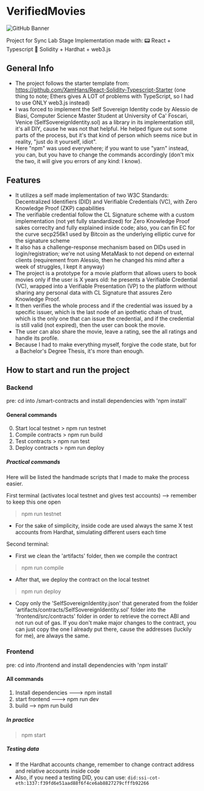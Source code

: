 # VerifiedMovies

![GitHub Banner](https://user-images.githubusercontent.com/40567147/159485872-7f63766a-3c91-48dc-aa37-fb5894232acc.png)

Project for Sync Lab Stage Implementation made with:
:pager: React + Typescript
:page_with_curl: Solidity + Hardhat + web3.js

## General Info

- The project follows the starter template from: <https://github.com/XamHans/React-Solidity-Typescript-Starter>
(one thing to note; Ethers gives A LOT of problems with TypeScript, so I had to use ONLY web3.js instead)
- I was forced to implement the Self Sovereign Identity code by Alessio de Biasi, Computer Science Master Student at University of Ca' Foscari, Venice (SelfSovereignIdentity.sol) as a library in its implementation
still, it's all DIY, cause he was not that helpful. He helped figure out some parts of the process,
but it's that kind of person which seems nice but in reality, "just do it yourself, idiot".
- Here "npm" was used everywhere; if you want to use "yarn" instead, you can, but you have to change the commands accordingly (don't mix the two, it will give you errors of any kind: I know).

## Features

- It utilizes a self made implementation of two W3C Standards: Decentralized Identifiers (DID) and Verifiable Credentials (VC), with Zero Knowledge Proof (ZKP) capabilities
- The verifiable credential follow the CL Signature scheme with a custom implementation (not yet fully standardized) for Zero Knowledge Proof sakes correclty and fully explained inside code; also, you can fin EC for the curve secp256k1
used by Bitcoin as the underlying elliptic curve for the signature scheme
- It also has a challenge-response mechanism based on DIDs used in login/registration; we're not using MetaMask to not depend on external clients (requirement from Alessio, then he changed his mind after a week of struggles, I kept it anyway)
- The project is a prototype for a movie platform that allows users to book movies only if the user is X years old:
he presents a Verifiable Credential (VC), wrapped into a Verifiable Presentation (VP) to the platform without sharing any personal data with CL Signature that assures Zero Knowledge Proof.
- It then  verifies the whole process and if the credential was issued by a specific issuer, which is the last node
of an ipothetic chain of trust, which is the only one that can issue the credential, and if the credential is still valid (not expired), then the user can book the movie.
- The user can also share the movie, leave a rating, see the all ratings and handle its profile.
- Because I had to make everything myself, forgive the code state, but for a Bachelor's Degree Thesis, it's more than enough.

## How to start and run the project

### Backend

pre: cd into /smart-contracts and install dependencies with 'npm install'

#### General commands

0) Start local testnet > npm run testnet
1) Compile contracts > npm run build
2) Test contracts > npm run test
3) Deploy contracts > npm run deploy

##### Practical commands

Here will be listed the handmade scripts that I made to make the process easier.

First terminal (activates local testnet and gives test accounts) --> remember to keep this one open
> npm run testnet

- For the sake of simplicity, inside code are used always the same X test accounts from Hardhat, simulating different users each time

Second terminal:

- First we clean the 'artifacts' folder, then we compile the contract

> npm run compile

- After that, we deploy the contract on the local testnet

> npm run deploy

- Copy only the 'SelfSovereignIdentity.json' that generated from the folder 'artifacts/contracts/SelfSovereignIdentity.sol' folder into the 'frontend/src/contracts' folder in order to retrieve the correct ABI and not run out of gas.
If you don't make major changes to the contract, you can just copy the one I already put there, cause the addresses (luckily for me),
are always the same.

### Frontend

pre: cd into /frontend and install dependencies with 'npm install'

#### All commands

1) Install dependencies ---> npm install
2) start frontend ---> npm run dev
3) build --> npm run build

##### In practice

> npm start

##### Testing data

- If the Hardhat accounts change, remember to change contract address and relative accounts inside code
- Also, if you need a testing DID, you can use: ```did:ssi-cot-eth:1337:f39fd6e51aad88f6f4ce6ab8827279cfffb92266```
